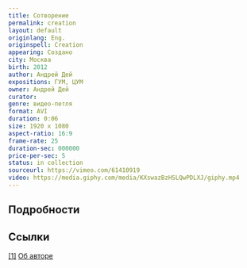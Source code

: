 ```yaml
---
title: Сотворение
permalink: creation
layout: default
originlang: Eng.
originspell: Creation
appearing: Создано
city: Москва
birth: 2012
author: Андрей Дей
expositions: ГУМ, ЦУМ
owner: Андрей Дей
curator:
genre: видео-петля
format: AVI
duration: 0:06
size: 1920 х 1080
aspect-ratio: 16:9
frame-rate: 25
duration-sec: 000000
price-per-sec: 5
status: in collection
sourceurl: https://vimeo.com/61410919
video: https://media.giphy.com/media/KXswazBzHSLQwPDLXJ/giphy.mp4
---
```


## Подробности

## Ссылки

[[1]](#a1) <span id="f1"></span> [Об авторе](index)
